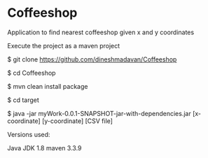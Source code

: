 # Coffeeshop
Application to find nearest coffeeshop given x and y coordinates

Execute the project as a maven project

$ git clone https://github.com/dineshmadavan/Coffeeshop

$ cd Coffeeshop

$ mvn clean install package

$ cd target

$ java -jar myWork-0.0.1-SNAPSHOT-jar-with-dependencies.jar [x-coordinate] [y-coordinate] [CSV file]

Versions used:

Java JDK 1.8
maven 3.3.9
